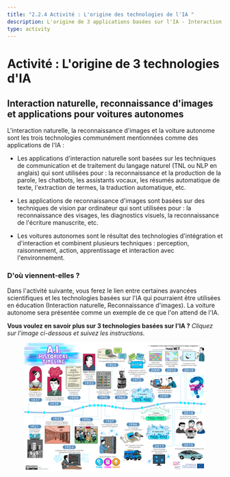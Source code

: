 ```yaml
---
title: "2.2.4 Activité : L'origine des technologies de l'IA "
description: L'origine de 3 applications basées sur l'IA - Interaction naturelle, Reconnaissance d'images et Voiture autonome.
type: activity
---
```


# Activité : L'origine de 3 technologies d'IA

## Interaction naturelle, reconnaissance d'images et applications pour voitures autonomes

L'interaction naturelle, la reconnaissance d'images et la voiture autonome sont les trois technologies communément mentionnées comme des applications de l'IA :

- Les applications d'interaction naturelle sont basées sur les techniques de communication et de traitement du langage naturel (TNL ou NLP en anglais) qui sont utilisées pour : la reconnaissance et la production de la parole, les chatbots, les assistants vocaux, les résumés automatique de texte, l'extraction de termes, la traduction automatique, etc.

- Les applications de reconnaissance d'images sont basées sur des techniques de vision par ordinateur qui sont utilisées pour : la reconnaissance des visages, les diagnostics visuels, la reconnaissance de l'écriture manuscrite, etc.

- Les voitures autonomes sont le résultat des technologies d'intégration et d'interaction et combinent plusieurs techniques : perception, raisonnement, action, apprentissage et interaction avec l'environnement.

### D'où viennent-elles ?

Dans l'activité suivante, vous ferez le lien entre certaines avancées scientifiques et les technologies basées sur l'IA qui pourraient être utilisées en éducation (Interaction naturelle, Reconnaissance d'images). La voiture autonome sera présentée comme un exemple de ce que l'on attend de l'IA.

**Vous voulez en savoir plus sur 3 technologies basées sur l'IA ?**
_Cliquez sur l'image ci-dessous et suivez les instructions._

<a href="2-2-4-Activity-Discover-AI-innovations/2-2-4-Origin-of-AI-innovations.html" target="_blank"><figure>
  <img src="Images/AI-historical-timeline.png" alt="Image of AI history" />
</figure></a>
